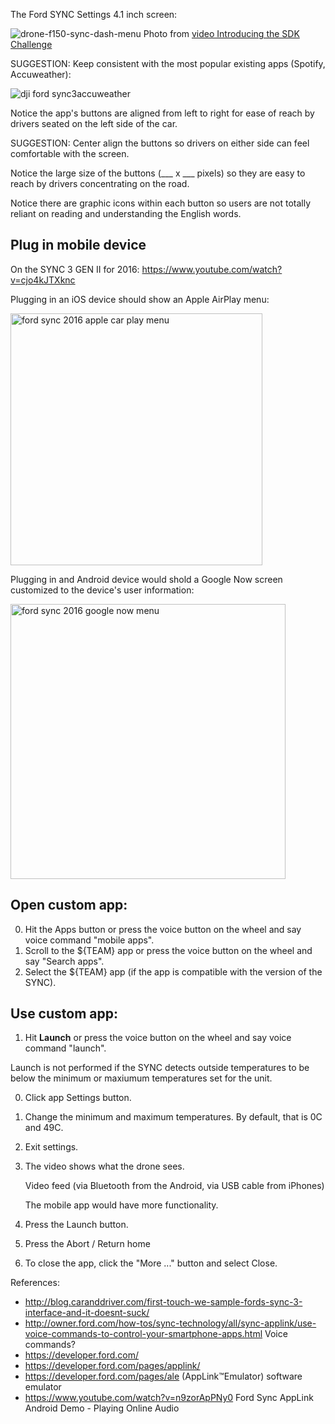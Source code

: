 
The Ford SYNC Settings 4.1 inch screen:

![drone-f150-sync-dash-menu](https://cloud.githubusercontent.com/assets/300046/12867279/36fa7750-cc9e-11e5-860a-1a1dc193bdce.png)
Photo from <a target="_blank" href="https://www.youtube.com/watch?v=_kXoUsqzzMU">
video Introducing the SDK Challenge</a>

   SUGGESTION: Keep consistent with the most popular existing apps (Spotify, Accuweather):

   ![dji ford sync3accuweather](https://cloud.githubusercontent.com/assets/300046/12869696/54fb4882-ccdb-11e5-999c-d838c09b6e52.jpg)

   Notice the app's buttons are aligned from left to right for ease of reach by drivers seated on the left side of the car.

   SUGGESTION: Center align the buttons so drivers on either side can feel comfortable with the screen.

   Notice the large size of the buttons (___ x ___ pixels) so they are easy to reach by drivers concentrating on the road.

   Notice there are graphic icons within each button so users are not totally reliant on reading and understanding the English words.

## Plug in mobile device
On the SYNC 3 GEN II for 2016: https://www.youtube.com/watch?v=cjo4kJTXknc

Plugging in an iOS device should show an Apple AirPlay menu:

   <img width="403" alt="ford sync 2016 apple car play menu" src="https://cloud.githubusercontent.com/assets/300046/12874480/918b9ec4-cd89-11e5-839a-18ffe6bdc719.png">

Plugging in and Android device would shold a Google Now screen customized to the device's user information:

   <img width="440" alt="ford sync 2016 google now menu" src="https://cloud.githubusercontent.com/assets/300046/12874476/7de0b756-cd89-11e5-95fc-b64e000b8627.png">


## Open custom app:

0. Hit the Apps button or press the voice button on the wheel and say voice command "mobile apps".
1. Scroll to the ${TEAM} app or press the voice button on the wheel and say "Search apps".
2. Select the  ${TEAM} app (if the app is compatible with the version of the SYNC).

## Use custom app:

1. Hit <strong>Launch</strong> or press the voice button on the wheel and say voice command "launch".

  Launch is not performed if the SYNC detects outside temperatures to be below the minimum or maxiumum temperatures set for the unit.

0. Click app Settings button.
1. Change the minimum and maximum temperatures. By default, that is 0C and 49C.
1. Exit settings.
0. The video shows what the drone sees.

   Video feed (via Bluetooth from the Android, via USB cable from iPhones)

   The mobile app would have more functionality.

1. Press the Launch button.
2. Press the Abort / Return home
3. To close the app, click the "More ..." button and select Close.

References:
 * http://blog.caranddriver.com/first-touch-we-sample-fords-sync-3-interface-and-it-doesnt-suck/
 * http://owner.ford.com/how-tos/sync-technology/all/sync-applink/use-voice-commands-to-control-your-smartphone-apps.html
    Voice commands?
 * https://developer.ford.com/
 * https://developer.ford.com/pages/applink/
 * https://developer.ford.com/pages/ale (AppLink™Emulator) software emulator
 * https://www.youtube.com/watch?v=n9zorApPNy0  Ford Sync AppLink Android Demo - Playing Online Audio
